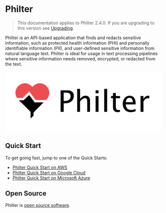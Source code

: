 # Philter

> This documentation applies to Philter 2.4.0. If you are upgrading to this version see [Upgrading](upgrading.md).

Philter is an API-based application that finds and redacts sensitive information, such as protected health information (PHI) and personally identifiable information (PII), and user-defined sensitive information from natural language text. Philter is ideal for usage in text processing pipelines where sensitive information needs removed, encrypted, or redacted from the text.

![Philter Logo](img/philter-logo-transparent.png)

## Quick Start

To get going fast, jump to one of the Quick Starts:

* [Philter Quick Start on AWS](quick_starts/quick_start_aws.md)
* [Philter Quick Start on Google Cloud](quick_starts/quick_start_gcp.md)
* [Philter Quick Start on Microsoft Azure](quick_starts/quick_start_azure.md)

## Open Source

Philter is [open source software](https://github.com/philterd/philter).
